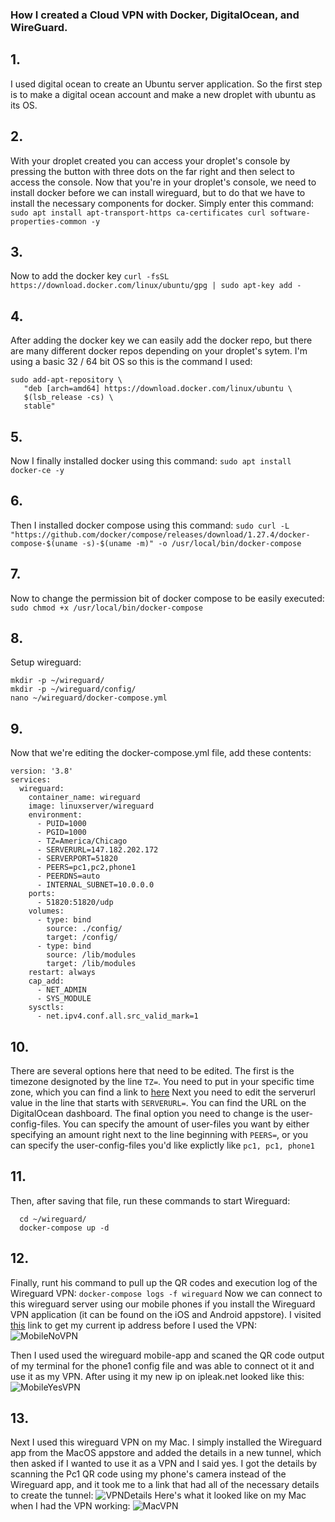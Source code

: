 ### How I created a Cloud VPN with Docker, DigitalOcean, and WireGuard.

## 1.
I used digital ocean to create an Ubuntu server application.
So the first step is to make a digital ocean account and make a new droplet with ubuntu as its OS.

## 2.
With your droplet created you can access your droplet's console by pressing the button with three dots on the far right and then select to access the console.
Now that you're in your droplet's console, we need to install docker before we can install wireguard, but to do that we have to install the necessary components for docker. Simply enter this command:
`sudo apt install apt-transport-https ca-certificates curl software-properties-common -y`

## 3.
Now to add the docker key
`curl -fsSL https://download.docker.com/linux/ubuntu/gpg | sudo apt-key add - `


## 4.
After adding the docker key we can easily add the docker repo, but there are many different docker repos depending on your droplet's sytem. I'm using a basic 32 / 64 bit OS so this is the command I used:
```
sudo add-apt-repository \
   "deb [arch=amd64] https://download.docker.com/linux/ubuntu \
   $(lsb_release -cs) \
   stable"
```

## 5.
Now I finally installed docker using this command:
`sudo apt install docker-ce -y`

## 6.
Then I installed docker compose using this command:
`sudo curl -L "https://github.com/docker/compose/releases/download/1.27.4/docker-compose-$(uname -s)-$(uname -m)" -o /usr/local/bin/docker-compose`

## 7.
Now to change the permission bit of docker compose to be easily executed:
`sudo chmod +x /usr/local/bin/docker-compose`

## 8.
Setup wireguard:
```
mkdir -p ~/wireguard/
mkdir -p ~/wireguard/config/
nano ~/wireguard/docker-compose.yml
```

## 9.
Now that we're editing the docker-compose.yml file, add these contents:
```
version: '3.8'
services:
  wireguard:
    container_name: wireguard
    image: linuxserver/wireguard
    environment:
      - PUID=1000
      - PGID=1000
      - TZ=America/Chicago
      - SERVERURL=147.182.202.172
      - SERVERPORT=51820
      - PEERS=pc1,pc2,phone1
      - PEERDNS=auto
      - INTERNAL_SUBNET=10.0.0.0
    ports:
      - 51820:51820/udp
    volumes:
      - type: bind
        source: ./config/
        target: /config/
      - type: bind
        source: /lib/modules
        target: /lib/modules
    restart: always
    cap_add:
      - NET_ADMIN
      - SYS_MODULE
    sysctls:
      - net.ipv4.conf.all.src_valid_mark=1
```

## 10.
There are several options here that need to be edited. The first is the timezone designoted by the line `TZ=`. 
You need to put in your specific time zone, which you can find a link to [here](https://en.wikipedia.org/wiki/List_of_tz_database_time_zones)
Next you need to edit the serverurl value in the line that starts with `SERVERURL=`. You can find the URL on the DigitalOcean dashboard.
The final option you need to change is the user-config-files. You can specify the amount of user-files you want by either specifying an amount right next to the line beginning with `PEERS=`, or you can specify the user-config-files you'd like explictly like `pc1, pc1, phone1`

## 11.
Then, after saving that file, run these commands to start Wireguard:
```
  cd ~/wireguard/
  docker-compose up -d
```
## 12.
Finally, runt his command to pull up the QR codes and execution log of the Wireguard VPN:
`docker-compose logs -f wireguard`
Now we can connect to this wireguard server using our mobile phones if you install the Wireguard VPN application (it can be found on the iOS and Android appstore).
I visited [this](https://ipleak.net) link to get my current ip address before I used the VPN:
![MobileNoVPN](/MobileNoVPN.PNG)

Then I used used the wireguard mobile-app and scaned the QR code output of my terminal for the phone1 config file and was able to connect ot it and use it as my VPN. After using it my new ip on ipleak.net looked like this:
![MobileYesVPN](/MobileYesVPN.PNG)

## 13.
Next I used this wireguard VPN on my Mac. I simply installed the Wireguard app from the MacOS appstore and added the details in a new tunnel, which then asked if I wanted to use it as a VPN and I said yes.
I got the details by scanning the Pc1 QR code using my phone's camera instead of the Wireguard app, and it took me to a link that had all of the necessary details to create the tunnel:
![VPNDetails](/VPNDetails.png)
Here's what it looked like on my Mac when I had the VPN working:
![MacVPN](/MacVPN.png)
